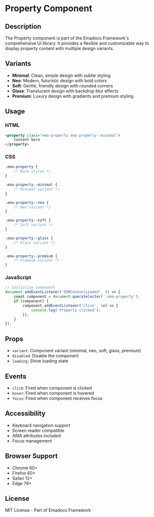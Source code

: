 # Property Component

## Description
The Property component is part of the Emadocs Framework's comprehensive UI library. It provides a flexible and customizable way to display property content with multiple design variants.

## Variants
- **Minimal**: Clean, simple design with subtle styling
- **Neo**: Modern, futuristic design with bold colors
- **Soft**: Gentle, friendly design with rounded corners
- **Glass**: Translucent design with backdrop blur effects
- **Premium**: Luxury design with gradients and premium styling

## Usage

### HTML
```html
<property class="ema-property ema-property--minimal">
    Content here
</property>
```

### CSS
```css
.ema-property {
    /* Base styles */
}

.ema-property--minimal {
    /* Minimal variant */
}

.ema-property--neo {
    /* Neo variant */
}

.ema-property--soft {
    /* Soft variant */
}

.ema-property--glass {
    /* Glass variant */
}

.ema-property--premium {
    /* Premium variant */
}
```

### JavaScript
```javascript
// Initialize component
document.addEventListener('DOMContentLoaded', () => {
    const component = document.querySelector('.ema-property');
    if (component) {
        component.addEventListener('click', (e) => {
            console.log('Property clicked');
        });
    }
});
```

## Props
- `variant`: Component variant (minimal, neo, soft, glass, premium)
- `disabled`: Disable the component
- `loading`: Show loading state

## Events
- `click`: Fired when component is clicked
- `hover`: Fired when component is hovered
- `focus`: Fired when component receives focus

## Accessibility
- Keyboard navigation support
- Screen reader compatible
- ARIA attributes included
- Focus management

## Browser Support
- Chrome 60+
- Firefox 60+
- Safari 12+
- Edge 79+

## License
MIT License - Part of Emadocs Framework
